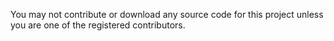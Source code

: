 You may not contribute or download any source code for this project unless you are one of the registered contributors.
